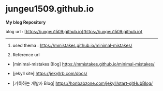 jungeu1509.github.io
====================

**My blog Repository**

blog url : [https://jungeu1509.github.io](https://jungeu1509.github.io)

-------------------------------

1. used thema : https://mmistakes.github.io/minimal-mistakes/

2. Reference url

  -	[minimal-mistakes Blog] https://mmistakes.github.io/minimal-mistakes/

  -	[jekyll site] https://jekyllrb.com/docs/

  -	[기록하는 개발자 Blog] https://honbabzone.com/jekyll/start-gitHubBlog/
